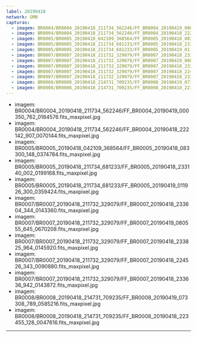 ```yaml
---
label: 20190418
network: GMN
capturas:
  - imagem: BR0004/BR0004_20190418_211734_562246/FF_BR0004_20190419_000350_762_0184576.fits_maxpixel.jpg
  - imagem: BR0004/BR0004_20190418_211734_562246/FF_BR0004_20190418_222142_907_0070144.fits_maxpixel.jpg
  - imagem: BR0005/BR0005_20190418_042109_368564/FF_BR0005_20190418_083300_148_0374784.fits_maxpixel.jpg
  - imagem: BR0005/BR0005_20190418_211734_681233/FF_BR0005_20190418_233140_002_0199168.fits_maxpixel.jpg
  - imagem: BR0005/BR0005_20190418_211734_681233/FF_BR0005_20190419_011926_300_0359424.fits_maxpixel.jpg
  - imagem: BR0007/BR0007_20190418_211732_329079/FF_BR0007_20190418_233604_344_0143360.fits_maxpixel.jpg
  - imagem: BR0007/BR0007_20190418_211732_329079/FF_BR0007_20190419_080555_645_0670208.fits_maxpixel.jpg
  - imagem: BR0007/BR0007_20190418_211732_329079/FF_BR0007_20190418_233825_964_0145920.fits_maxpixel.jpg
  - imagem: BR0007/BR0007_20190418_211732_329079/FF_BR0007_20190418_224526_343_0090880.fits_maxpixel.jpg
  - imagem: BR0007/BR0007_20190418_211732_329079/FF_BR0007_20190418_233636_942_0143872.fits_maxpixel.jpg
  - imagem: BR0008/BR0008_20190418_214731_709235/FF_BR0008_20190419_073308_789_0585216.fits_maxpixel.jpg
  - imagem: BR0008/BR0008_20190418_214731_709235/FF_BR0008_20190418_223455_128_0047616.fits_maxpixel.jpg
---
```

  - imagem: BR0004/BR0004_20190418_211734_562246/FF_BR0004_20190419_000350_762_0184576.fits_maxpixel.jpg
  - imagem: BR0004/BR0004_20190418_211734_562246/FF_BR0004_20190418_222142_907_0070144.fits_maxpixel.jpg
  - imagem: BR0005/BR0005_20190418_042109_368564/FF_BR0005_20190418_083300_148_0374784.fits_maxpixel.jpg
  - imagem: BR0005/BR0005_20190418_211734_681233/FF_BR0005_20190418_233140_002_0199168.fits_maxpixel.jpg
  - imagem: BR0005/BR0005_20190418_211734_681233/FF_BR0005_20190419_011926_300_0359424.fits_maxpixel.jpg
  - imagem: BR0007/BR0007_20190418_211732_329079/FF_BR0007_20190418_233604_344_0143360.fits_maxpixel.jpg
  - imagem: BR0007/BR0007_20190418_211732_329079/FF_BR0007_20190419_080555_645_0670208.fits_maxpixel.jpg
  - imagem: BR0007/BR0007_20190418_211732_329079/FF_BR0007_20190418_233825_964_0145920.fits_maxpixel.jpg
  - imagem: BR0007/BR0007_20190418_211732_329079/FF_BR0007_20190418_224526_343_0090880.fits_maxpixel.jpg
  - imagem: BR0007/BR0007_20190418_211732_329079/FF_BR0007_20190418_233636_942_0143872.fits_maxpixel.jpg
  - imagem: BR0008/BR0008_20190418_214731_709235/FF_BR0008_20190419_073308_789_0585216.fits_maxpixel.jpg
  - imagem: BR0008/BR0008_20190418_214731_709235/FF_BR0008_20190418_223455_128_0047616.fits_maxpixel.jpg
---
